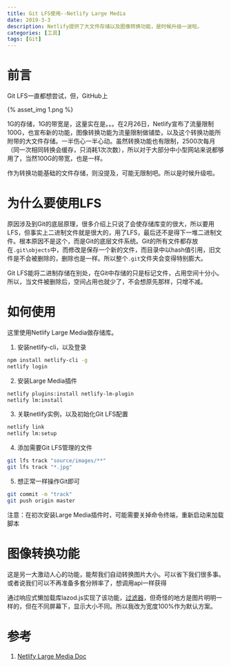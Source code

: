 ```yaml
---
title: Git LFS使用--Netlify Large Media
date: 2019-3-3
description: Netlify提供了大文件存储以及图像转换功能，是时候升级一波啦。
categories: [工具]
tags: [Git]
---
```


# 前言
Git LFS一直都想尝试，但，GitHub上

{% asset_img 1.png %}

1G的存储，1G的带宽是，这量实在是。。。在2月26日，Netlify宣布了流量限制100G，也宣布新的功能，图像转换功能为流量限制做铺垫，以及这个转换功能所附带的大文件存储。一半伤心一半心动。虽然转换功能也有限制，2500次每月（同一次相同转换会缓存，只消耗1次次数），所以对于大部分中小型网站来说都够用了，当然100G的带宽，也是一样。

作为转换功能基础的文件存储，则没提及，可能无限制吧。所以是时候升级啦。

<!-- more -->

# 为什么要使用LFS
原因涉及到Git的底层原理，很多介绍上只说了会使存储库变的很大，所以要用LFS，但事实上二进制文件就是很大的，用了LFS，最后还不是得下一堆二进制文件。根本原因不是这个，而是Git的底层文件系统。Git的所有文件都存放在`.git\objects`中，而修改是保存一个新的文件，而目录中以hash值引用，旧文件是不会被删除的，删除也是一样。所以整个`.git`文件夹会变得特别膨大。

Git LFS能将二进制存储在别处，在Git中存储的只是标记文件，占用空间十分小。所以，当文件被删除后，空间占用也就少了，不会想原先那样，只增不减。

# 如何使用
这里使用Netlify Large Media做存储库。

1. 安装netlify-cli，以及登录
```bash
npm install netlify-cli -g
netlify login
```
2. 安装Large Media插件
```bash
netlify plugins:install netlify-lm-plugin
netlify lm:install
```
3. 关联netlify实例，以及初始化Git LFS配置
```bash
netlify link
netlify lm:setup
```
4. 添加需要Git LFS管理的文件
```bash
git lfs track "source/images/**"
git lfs track "*.jpg"
```
5. 想正常一样操作Git即可
```bash
git commit -m "track"
git push origin master
```

注意：在初次安装Large Media插件时，可能需要关掉命令终端，重新启动来加载脚本

# 图像转换功能
这是另一大激动人心的功能，能帮我们自动转换图片大小。可以省下我们很多事。或者说我们可以不再准备多套分辨率了，想调用api一样获得

通过响应式懒加载库lazod.js实现了该功能，[过滤器](https://github.com/JiangTJ/hexo-theme-next/blob/neet/scripts/filters/lazyload.js)，但奇怪的地方是图片明明一样的，但在不同屏幕下，显示大小不同。所以我改为宽度100%作为默认方案。

# 参考
1. [Netlify Large Media Doc](https://www.netlify.com/docs/large-media/)

